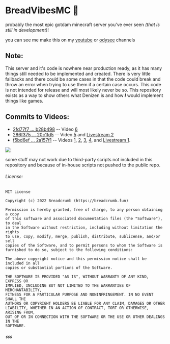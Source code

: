 # BreadVibesMC 🍞

probably the most epic gotdam minecraft server you've ever seen *(that is still in development)*!

you can see me make this on my [youtube](https://www.youtube.com/BreadcrumbMC?sub_confirmation=1) or [odysee](https://odysee.com/@Breadcrumb) channels

## Note:

This server and it's code is nowhere near production ready, as it has many things still needed to be implemented and created. There is very little fallbacks and there could be some cases in that the code could break and throw an error when trying to use them if a certain case occurs. This code is not intended for release and will most likely never be so. This repository exists as a way to show others what Denizen is and how ***I*** would implement things like games.

## Commits to Videos:

- [2fd77f7 ... b28b498](https://github.com/BreadcrumbIsTaken/BreadVibesMC/compare/2fd77f7...b28b498) -- Video [6](https://www.youtube.com/watch?v=P6Xk473C8xk&list=PLUU0f6lFdRVHc6FYvv9SlZK8uwlFOKteQ&index=8)
- [286f375 ... 20c1fd5](https://github.com/BreadcrumbIsTaken/BreadVibesMC/compare/286f375...20c1fd5) -- Video [5](https://www.youtube.com/watch?v=d0BRRIlsEn8&list=PLUU0f6lFdRVHc6FYvv9SlZK8uwlFOKteQ&index=6) and [Livestream 2](https://www.youtube.com/watch?v=JCYLK-JNC7Y&list=PLUU0f6lFdRVHc6FYvv9SlZK8uwlFOKteQ&index=7)
- [f5bd6ef ... 2a157f1](https://github.com/BreadcrumbIsTaken/BreadVibesMC/compare/f5bd6ef...2a157f1) -- Videos [1](https://www.youtube.com/watch?v=DEJFn6eeQb8&list=PLUU0f6lFdRVHc6FYvv9SlZK8uwlFOKteQ&index=1), [2](https://www.youtube.com/watch?v=4pZH8hhz2YM&list=PLUU0f6lFdRVHc6FYvv9SlZK8uwlFOKteQ&index=2), [3](https://www.youtube.com/watch?v=lM5O8F_dzVc&list=PLUU0f6lFdRVHc6FYvv9SlZK8uwlFOKteQ&index=3), [4](https://www.youtube.com/watch?v=XW6vioVYuf0&list=PLUU0f6lFdRVHc6FYvv9SlZK8uwlFOKteQ&index=5), and [Livestream 1](https://www.youtube.com/watch?v=_d8LLSgTgKg&list=PLUU0f6lFdRVHc6FYvv9SlZK8uwlFOKteQ&index=4).

![](https://camo.githubusercontent.com/ed26a15bb41f4cc6064ed9d557f3646d730835eba6291865796160f3dda80302/68747470733a2f2f6d656469612e646973636f72646170702e6e65742f6174746163686d656e74732f3538343733383731333833383431393936382f3932383035363033393832323231333138302f627265616476696265736d635f696e5f616c6c5f6974735f676c6f72795f6f6d672e706e673f77696474683d31313933266865696768743d363731)

some stuff may not work due to third-party scripts not included in this repository and because of in-house scripts not pushed to the public repo.

###### License:

```
MIT License

Copyright (c) 2022 Breadcrumb (https://breadcrumb.fun)

Permission is hereby granted, free of charge, to any person obtaining a copy
of this software and associated documentation files (the "Software"), to deal
in the Software without restriction, including without limitation the rights
to use, copy, modify, merge, publish, distribute, sublicense, and/or sell
copies of the Software, and to permit persons to whom the Software is
furnished to do so, subject to the following conditions:

The above copyright notice and this permission notice shall be included in all
copies or substantial portions of the Software.

THE SOFTWARE IS PROVIDED "AS IS", WITHOUT WARRANTY OF ANY KIND, EXPRESS OR
IMPLIED, INCLUDING BUT NOT LIMITED TO THE WARRANTIES OF MERCHANTABILITY,
FITNESS FOR A PARTICULAR PURPOSE AND NONINFRINGEMENT. IN NO EVENT SHALL THE
AUTHORS OR COPYRIGHT HOLDERS BE LIABLE FOR ANY CLAIM, DAMAGES OR OTHER
LIABILITY, WHETHER IN AN ACTION OF CONTRACT, TORT OR OTHERWISE, ARISING FROM,
OUT OF OR IN CONNECTION WITH THE SOFTWARE OR THE USE OR OTHER DEALINGS IN THE
SOFTWARE.
```

###### 🌀🌀🌀
